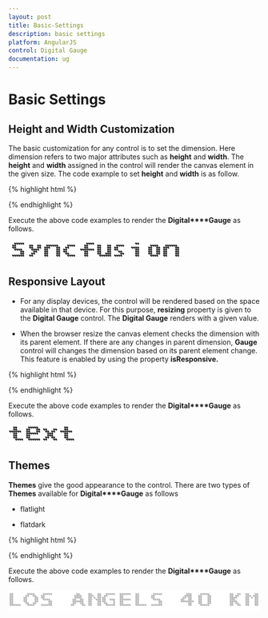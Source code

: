 ```yaml
---
layout: post
title: Basic-Settings
description: basic settings
platform: AngularJS
control: Digital Gauge
documentation: ug
---
```


# Basic Settings

## Height and Width Customization

The basic customization for any control is to set the dimension. Here dimension refers to two major attributes such as **height** and **width**. The **height** and **width** assigned in the control will render the canvas element in the given size. The code example to set **height** and **width** is as follow.

{% highlight html %}

<html xmlns="http://www.w3.org/1999/xhtml" lang="en" ng-app="DigitalGaugeApp">
    <head>
        <title>Essential Studio for AngularJS: DigitalGauge</title>
        <!--CSS and Script file References -->
    </head>
    <body ng-controller="DigitalGaugeCtrl">
        <div id="digitalframe">
                 <ej-digitalgauge e-height="200" e-width="500" e-value="Syncfusion"></ej-digitalgauge>
        </div>
         <script>
        angular.module('DigitalGaugeApp', ['ejangular'])
        .controller('DigitalGaugeCtrl', function ($scope) {
         });
    </script>
    </body>
</html>



{% endhighlight %}



Execute the above code examples to render the **Digital****Gauge** as follows. 

![](Basic-Settings_images/Basic-Settings_img1.png)



## Responsive Layout

* For any display devices, the control will be rendered based on the space available in that device. For this purpose, **resizing** property is given to the **Digital Gauge** control. The **Digital Gauge** renders with a given value. 

* When the browser resize the canvas element checks the dimension with its parent element. If there are any changes in parent dimension, **Gauge** control will changes the dimension based on its parent element change. This feature is enabled by using the property **isResponsive.**


{% highlight html %}

<html xmlns="http://www.w3.org/1999/xhtml" lang="en" ng-app="DigitalGaugeApp">
    <head>
        <title>Essential Studio for AngularJS: DigitalGauge</title>
        <!--CSS and Script file References -->
    </head>
    <body ng-controller="DigitalGaugeCtrl">
        <div id="digitalframe">
                 <ej-digitalgauge  e-width="800" e-isresponsive="true"></ej-digitalgauge>
        </div>
        <script>
        angular.module('DigitalGaugeApp', ['ejangular'])
        .controller('DigitalGaugeCtrl', function ($scope) {
         });
    </script>
    </body>
</html>

{% endhighlight %}



Execute the above code examples to render the **Digital****Gauge** as follows. 

![](Basic-Settings_images/Basic-Settings_img2.png)



## Themes

**Themes** give the good appearance to the control. There are two types of **Themes** available for **Digital****Gauge** as follows

* flatlight

* flatdark

{% highlight html %}


<html xmlns="http://www.w3.org/1999/xhtml" lang="en" ng-app="DigitalGaugeApp">
    <head>
        <title>Essential Studio for AngularJS: DigitalGauge</title>
        <!--CSS and Script file References -->
    </head>
    <body ng-controller="DigitalGaugeCtrl">
        <div id="digitalframe">
                 <ej-digitalgauge e-width="800" e-isresponsive="true" e-themes="flatdark"
                  e-value="LOS ANGELS 40 KM"></ej-digitalgauge>
        </div>
        <script>
        angular.module('DigitalGaugeApp', ['ejangular'])
        .controller('DigitalGaugeCtrl', function ($scope) {
         });
    </script>
    </body>
</html>


{% endhighlight %}



Execute the above code examples to render the **Digital****Gauge** as follows. 

![](Basic-Settings_images/Basic-Settings_img3.png)



